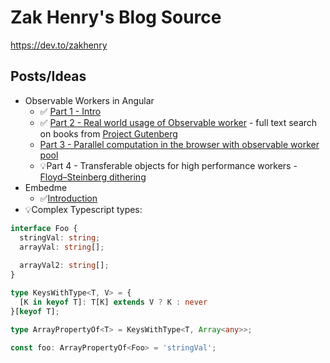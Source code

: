 # Zak Henry's Blog Source

https://dev.to/zakhenry

## Posts/Ideas
* Observable Workers in Angular
  * ✅ [Part 1 - Intro](posts/observable-workers/post.md)
  * ✅ [Part 2 - Real world usage of Observable worker](https://dev.to/zakhenry/observable-web-workers-a-deep-dive-into-a-realistic-use-case-4042) - full text search on books from [Project Gutenberg](https://www.gutenberg.org/)
  * [Part 3 - Parallel computation in the browser with observable worker pool](https://dev.to/zakhenry/improving-performance-of-observable-web-workers-with-thread-pools-4392)
  * 💡Part 4 - Transferable objects for high performance workers - [Floyd–Steinberg dithering](https://en.wikipedia.org/wiki/Floyd%E2%80%93Steinberg_dithering) 
* Embedme
  * ✅[Introduction](posts/embedme/post.md)
* 💡Complex Typescript types:
```ts
interface Foo {
  stringVal: string;
  arrayVal: string[];
   
  arrayVal2: string[];
}

type KeysWithType<T, V> = {
  [K in keyof T]: T[K] extends V ? K : never
}[keyof T];

type ArrayPropertyOf<T> = KeysWithType<T, Array<any>>;

const foo: ArrayPropertyOf<Foo> = 'stringVal'; 
``` 
